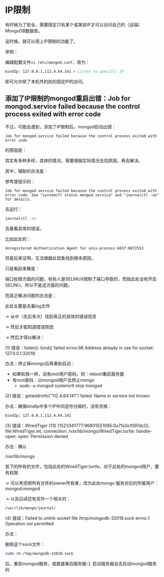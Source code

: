 # IP限制

有时候为了安全，需要限定只有某个或某些IP才可以访问自己的（远端）MongoDB数据库。

这时候，就可以用上IP限制的功能了。

举例：

编辑配置文件`vi /etc/mongod.conf`，改为：

```bash
bindIp: 127.0.0.1,112.4.64.141 # Listen to specific IP
```

即可允许除了本机外的别的固定IP的访问。

## 添加了IP限制的mongod重启出错：Job for mongod.service failed because the control process exited with error code

不过，可能会遇到，添加了IP限制后，mongod启动出错：

`Job for mongod.service failed because the control process exited with error code`

的原因是：

其实有多种多样，具体的情况，需要根据实际情况去找原因，再去解决。

其中，辅助的办法是：

参考提提示的：

`Job for mongod.service failed because the control process exited with error code. See "systemctl status mongod.service" and "journalctl -xe" for details.`

去运行：

```bash
journalctl -xe
```

去看看具体的错误。

比如此处的：

```bash
Unregistered Authentication Agent for unix-process:4637:8872553
```

但是后来证明，无法根据此现象找到根本原因。

只是看起来像是：

端口权限方面的问题，有些人是SELINUX限制了端口导致的，而我此处没有开启SELINU，所以不是这方面的问题。

而真正解决问题的办法是：

此处主要是去看log文件

-> 从中（先后多次）找到真正的具体的错误信息

-> 然后才能知道错误原因

-> 然后才得以解决：

(1) 错误：listen(): bind() failed errno:98 Address already in use for socket: 127.0.0.1:32018

办法：停止掉mongo后再重新启动：

* 如果和我一样，没有root用户密码，则：reboot重启服务器
* 有root密码：以mongod用户去停止mongo
  * sudo -u mongod systemctl stop mongod

(2) 错误：getaddrinfo("112.4.64.141") failed: Name or service not known

办法：确保bindIp中多个IP中间逗号分隔时，没有空格：

```bash
bindIp: 127.0.0.1,112.4.64.141
```

(3) 错误：WiredTiger (13) [1523341777:968015][1095:0x7fa3cf097dc0], file:WiredTiger.wt, connection: /var/lib/mongo/WiredTiger.turtle: handle-open: open: Permission denied

办法：确认

/var/lib/mongo

其下的所有的文件，包括此处的WiredTiger.turtle，对于此处的mongod用户，要有权限

-> 可以考虑把所有文件的owner所有者，改为此处mongo 服务对应的所属用户：mongod:mongod

-> 以及后续还有另外一个相关的：

```bash
/var/lib/mongo/journal/
```

(4) 错误：Failed to unlink socket file /tmp/mongodb-32018.sock errno:1 Operation not permitted

办法：

删除这个sock文件：

```bash
sudo rm /tmp/mongodb-32018.sock
```

后，重启mongod服务，或直接重启服务器-》启动服务器会去启动mongod服务的
